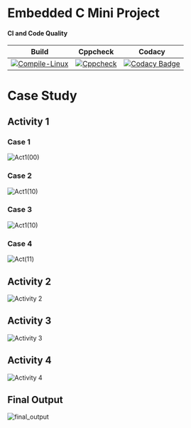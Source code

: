# Embedded C Mini Project

#### CI and Code Quality

|Build|Cppcheck|Codacy|
|:--:|:--:|:--:|
[![Compile-Linux](https://github.com/256182/EMBEDDED_MINI_PROJECT_LTTS/actions/workflows/compile.yml/badge.svg)](https://github.com/256182/EMBEDDED_MINI_PROJECT_LTTS/actions/workflows/compile.yml)|[![Cppcheck](https://github.com/256182/EMBEDDED_MINI_PROJECT_LTTS/actions/workflows/cppcheck.yml/badge.svg)](https://github.com/256182/EMBEDDED_MINI_PROJECT_LTTS/actions/workflows/cppcheck.yml)|[![Codacy Badge](https://app.codacy.com/project/badge/Grade/643b7ca2b2dc4daba1e700c216bb87d9)](https://www.codacy.com/gh/Bharathgopal/Emb-C/dashboard?utm_source=github.com&amp;utm_medium=referral&amp;utm_content=Bharathgopal/Emb-C&amp;utm_campaign=Badge_Grade)|

# Case Study

## Activity 1

### Case 1
![Act1(00)](https://user-images.githubusercontent.com/72341259/115948397-c5ef5b80-a4eb-11eb-8022-e40183d15936.png)

### Case 2
![Act1(10)](https://user-images.githubusercontent.com/72341259/115948596-90973d80-a4ec-11eb-9ba2-a8a9e3819f2b.png)

### Case 3
![Act1(10)](https://user-images.githubusercontent.com/72341259/115948631-e23fc800-a4ec-11eb-8393-02dbfda765de.png)

### Case 4
![Act(11)](https://user-images.githubusercontent.com/72341259/115951390-28515780-a4fe-11eb-8d86-330b9c8df584.png)

## Activity 2
![Activity 2](https://user-images.githubusercontent.com/72341259/116586419-107f3680-a937-11eb-8580-0851345f9116.png)

## Activity 3
![Activity 3](https://user-images.githubusercontent.com/72341259/116587429-11fd2e80-a938-11eb-9056-2deff4f8c99d.png)

## Activity 4
![Activity 4](https://user-images.githubusercontent.com/72341259/116587757-61435f00-a938-11eb-915a-faadc2129b40.png)

## Final Output
![final_output](https://user-images.githubusercontent.com/72341259/116585735-51c31680-a936-11eb-86a4-23b066a28a7b.png)




